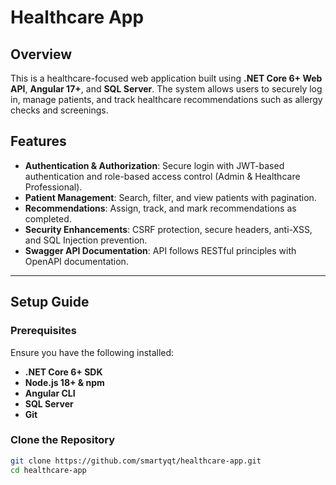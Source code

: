 # Healthcare App

## Overview
This is a healthcare-focused web application built using **.NET Core 6+ Web API**, **Angular 17+**, and **SQL Server**. The system allows users to securely log in, manage patients, and track healthcare recommendations such as allergy checks and screenings.

## Features
- **Authentication & Authorization**: Secure login with JWT-based authentication and role-based access control (Admin & Healthcare Professional).
- **Patient Management**: Search, filter, and view patients with pagination.
- **Recommendations**: Assign, track, and mark recommendations as completed.
- **Security Enhancements**: CSRF protection, secure headers, anti-XSS, and SQL Injection prevention.
- **Swagger API Documentation**: API follows RESTful principles with OpenAPI documentation.

---

## Setup Guide

### Prerequisites
Ensure you have the following installed:
- **.NET Core 6+ SDK**
- **Node.js 18+ & npm**
- **Angular CLI**
- **SQL Server**
- **Git**

### Clone the Repository
```sh
git clone https://github.com/smartyqt/healthcare-app.git
cd healthcare-app
